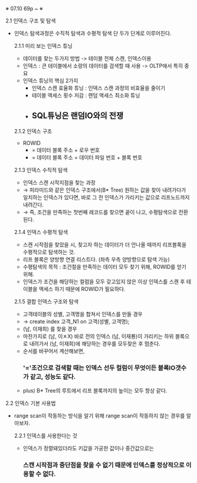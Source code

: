 ※
07.10 69p ~
※

2.1 인덱스 구조 및 탐색
- 인덱스 탐색과정은 수직적 탐색과 수평적 탐색 단 두가 단계로 이루어진다.

  2.1.1 미리 보는 인덱스 튜닝
    - 데이터를 찾는 두가지 방법 -> 테이블 전체 스캔, 인덱스이용
    - 인덱스 : 큰 테이블에서 소량의 데이터를 검색할 때 사용 -> OLTP애서 특히 중요
    - 인덱스 튜닝의 핵심 2가지
      - 인덱스 스캔 효율화 튜닝 : 인덱스 스캔 과정의 비효율을 줄이기
      - 테이블 액세스 횟수 저감 : 랜덤 액세스 최소화 튜닝
      - <h2>SQL튜닝은 랜덤IO와의 전쟁</h2>

  2.1.2 인덱스 구조
    - ROWID
      - = 데이터 블록 주소 + 로우 번호
      - = 데이터 블록 주소 = 데이터 파일 번호 + 블록 번호
     
  2.1.3 인덱스 수직적 탐색
    - 인덱스 스캔 시작지점을 찾는 과정
    - → 피라미드와 같은 인덱스 구조에서(B* Tree) 원하는 값을 찾아 내려가다가 일치하는 인덱스가 있다면, 바로 그 전 인덱스가 가리키는 값으로 리프노드까지 내려간다.
    - → 즉, 조건을 만족하는 첫번째 레코드를 찾으면 끝이 나고, 수평탐색으로 전환된다.

  2.1.4 인덱스 수평적 탐색
    - 스캔 시작점을 찾았을 시, 찾고자 하는 데이터가 더 안나올 때까지 리프블록을 수평적으로 탐색하는 것.
    - 리프 블록은 양방향 연결 리스트다. (좌측 우측 양방향으로 탐색 가능)
    - 수평탐색의 목적 : 조건절을 만족하는 데이터 모두 찾기 위해, ROWID를 얻기 위해.
    - 인덱스가 조건을 해당하는 컬럼을 모두 갖고있지 않은 이상 인덱스를 스캔 후 테이블을 액세스 하기 때문에 ROWID가 필요하다.
      
  2.1.5 결합 인덱스 구조와 탐색
    - 고객테이블의 성별, 고객명을 합쳐서 인덱스를 만들 경우
    - → create index 고객_N1 on 고객(성별, 고객명);
    - (남, 이재희) 를 찾을 경우
    - 마찬가지로 (남, 이ㅊX) 바로 전의 인덱스 (남, 이재룡)이 가리키는 하위 블록으로 내려가서 (남, 이재희)에 해당하는 경우를 모두찾은 후 멈춘다.
    - 순서를 바꾸어서 계산해보면, <h3>'='조건으로 검색할 때는 인덱스 선두 컬럼이 무엇이든 블록IO갯수가 같고, 성능도 같다.</h3>
    - plus) B* Tree의 루트에서 리프 블록까지의 높이는 모두 항상 같다.

2.2 인덱스 기본 사용법
- range scan이 작동하는 방식을 알기 위해 range scan이 작동하지 않는 경우를 알아보자.

  2.2.1 인덱스를 사용한다는 것
  - 인덱스가 정렬돼있더라도 키값을 가공한 값이나 중간값으로는 <h3>스캔 시작점과 중단점을 찾을 수 없기 때문에 인덱스를 정상적으로 이용할 수 없다.</h3> 








